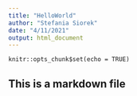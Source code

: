 ```yaml
---
title: "HelloWorld"
author: "Stefania Siorek"
date: "4/11/2021"
output: html_document
---
```


```{r setup, include=FALSE}
knitr::opts_chunk$set(echo = TRUE)
```

## This is a markdown file